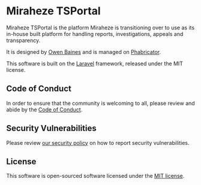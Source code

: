 # Miraheze TSPortal

Miraheze TSPortal is the platform Miraheze is transitioning over to use as its in-house built platform for handling reports, investigations, appeals and transparency.

It is designed by [Owen Baines](https://github.com/OwenBaines) and is managed on [Phabricator](https://phabricator.miraheze.org/project/board/71/).

This software is built on the [Laravel](https://laravel.com) framework, released under the MIT license.

## Code of Conduct

In order to ensure that the community is welcoming to all, please review and abide by the [Code of Conduct](https://meta.miraheze.org/wiki/Code_of_Conduct).

## Security Vulnerabilities

Please review [our security policy](https://meta.miraheze.org/wiki/Security) on how to report security vulnerabilities.

## License

This software is open-sourced software licensed under the [MIT license](LICENSE.md).
